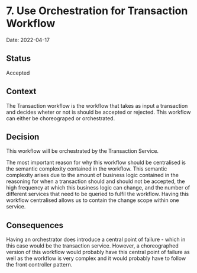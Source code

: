 # 7. Use Orchestration for Transaction Workflow

Date: 2022-04-17

## Status

Accepted

## Context

The Transaction workflow is the workflow that takes as input a transaction and decides wheter or not is should be accepted or rejected. This workflow can either be choreograped or orchestrated.

## Decision

This workflow will be orchestrated by the Transaction Service.

The most important reason for why this workflow should be centralised is the semantic complexity contained in the workflow. This semantic complexity arises due to the amount of business logic contained in the reasoning for when a transaction should and should not be accepted, the high frequency at which this business logic can change, and the number of different services that need to be queried to fulfil the workflow. Having this workflow centralised allows us to contain the change scope within one service. 

## Consequences

Having an orchestrator does introduce a central point of failure - which in this case would be the transaction service. However, a choreographed version of this workflow would probably have this central point of failure as well as the workflow is very complex and it would probably have to follow the front controller pattern. 
